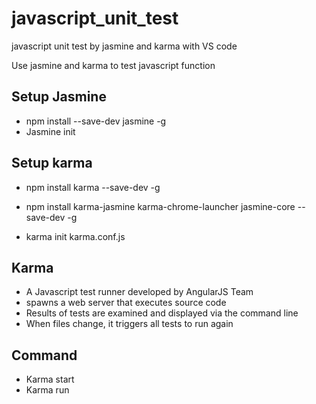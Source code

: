 # javascript_unit_test
javascript unit test by jasmine and karma with VS code

Use jasmine and karma to test javascript function

Setup Jasmine
---
- npm install --save-dev jasmine -g
- Jasmine init



Setup karma
---

- npm install karma --save-dev -g

- npm install karma-jasmine karma-chrome-launcher jasmine-core --save-dev -g
- karma init karma.conf.js

Karma
---
- A Javascript test runner developed by AngularJS
Team
- spawns a web server that executes source code
- Results of tests are examined and displayed via the
command line
- When files change, it triggers all tests to run again

Command
---
- Karma start
- Karma run
